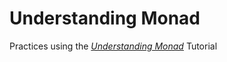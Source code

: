 # Understanding Monad

Practices using the [*Understanding Monad*](https://en.wikibooks.org/wiki/Haskell/Understanding_monads) Tutorial
